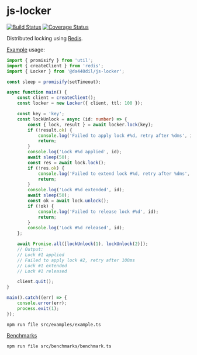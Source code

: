 # js-locker

[![Build Status](https://travis-ci.com/da440dil/js-locker.svg?branch=master)](https://travis-ci.com/da440dil/js-locker)
[![Coverage Status](https://coveralls.io/repos/github/da440dil/js-locker/badge.svg?branch=master)](https://coveralls.io/github/da440dil/js-locker?branch=master)

Distributed locking using [Redis](https://redis.io/).

[Example](./src/examples/example.ts) usage:

```typescript
import { promisify } from 'util';
import { createClient } from 'redis';
import { Locker } from '@da440dil/js-locker';

const sleep = promisify(setTimeout);

async function main() {
    const client = createClient();
    const locker = new Locker({ client, ttl: 100 });

    const key = 'key';
    const lockUnlock = async (id: number) => {
        const { lock, result } = await locker.lock(key);
        if (!result.ok) {
            console.log('Failed to apply lock #%d, retry after %dms', id, result.ttl);
            return;
        }
        console.log('Lock #%d applied', id);
        await sleep(50);
        const res = await lock.lock();
        if (!res.ok) {
            console.log('Failed to extend lock #%d, retry after %dms', id, res.ttl);
            return;
        }
        console.log('Lock #%d extended', id);
        await sleep(50);
        const ok = await lock.unlock();
        if (!ok) {
            console.log('Failed to release lock #%d', id);
            return;
        }
        console.log('Lock #%d released', id);
    };

    await Promise.all([lockUnlock(1), lockUnlock(2)]);
    // Output:
    // Lock #1 applied
    // Failed to apply lock #2, retry after 100ms
    // Lock #1 extended
    // Lock #1 released

    client.quit();
}

main().catch((err) => {
    console.error(err);
    process.exit(1);
});
```

```
npm run file src/examples/example.ts
```

[Benchmarks](./src/benchmarks)
```
npm run file src/benchmarks/benchmark.ts
```
